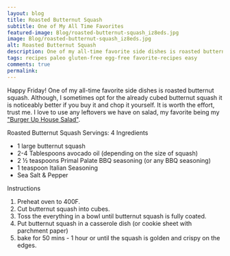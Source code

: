 ```yaml
---
layout: blog
title: Roasted Butternut Squash
subtitle: One of My All Time Favorites
featured-image: Blog/roasted-butternut-squash_iz8eds.jpg
image: Blog/roasted-butternut-squash_iz8eds.jpg
alt: Roasted Butternut Squash
description: One of my all-time favorite side dishes is roasted butternut squash. Although, I sometimes opt for the already cubed butternut squash it is noticeably better if you buy it and chop it yourself. It’s worth the effort, trust me. I love to use any leftovers we have on salad, my favorite being my “Burger Up” house salad.
tags: recipes paleo gluten-free egg-free favorite-recipes easy
comments: true
permalink:
---
```

Happy Friday! One of my all-time favorite side dishes is roasted butternut squash. Although, I sometimes opt for the already cubed butternut squash it is noticeably better if you buy it and chop it yourself. It is worth the effort, trust me. I love to use any leftovers we have on salad, my favorite being my ["Burger Up House Salad"](/2020/03/06/Burger-Up-Salad/).

Roasted Butternut Squash
Servings: 4
Ingredients
* 1 large butternut squash
* 2-4 Tablespoons avocado oil (depending on the size of squash)
* 2 ½ teaspoons Primal Palate BBQ seasoning (or any BBQ seasoning)
* 1 teaspoon Italian Seasoning
* Sea Salt & Pepper

Instructions
1. Preheat oven to 400F.
2. Cut butternut squash into cubes.
3. Toss the everything in a bowl until butternut squash is fully coated.
4. Put butternut squash in a casserole dish (or cookie sheet with parchment paper)
5. bake for 50 mins - 1 hour or until the squash is golden and crispy on the edges.
